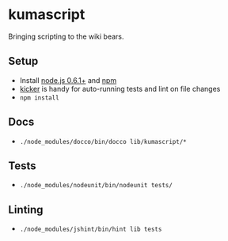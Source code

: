 # kumascript

Bringing scripting to the wiki bears.

## Setup
* Install [node.js 0.6.1+](http://nodejs.org/docs/v0.6.1/) and [npm](http://npmjs.org/)
* [kicker](https://github.com/alloy/kicker) is handy for auto-running tests and lint on file changes
* `npm install`

## Docs
* `./node_modules/docco/bin/docco lib/kumascript/*`

## Tests
* `./node_modules/nodeunit/bin/nodeunit tests/`

## Linting
* `./node_modules/jshint/bin/hint lib tests`
